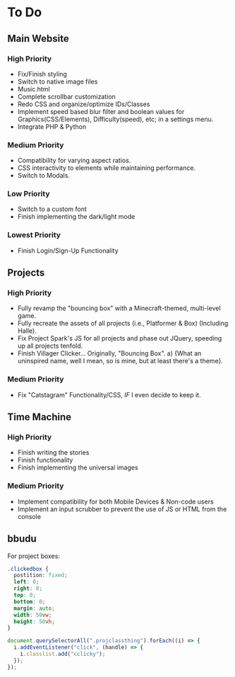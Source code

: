 # To Do

## Main Website

### High Priority

- Fix/Finish styling
- Switch to native image files
- Music.html
- Complete scrollbar customization
- Redo CSS and organize/optimize IDs/Classes
- Implement speed based blur filter and boolean values for Graphics(CSS/Elements), Difficulty(speed), etc; in a settings menu.
- Integrate PHP & Python

### Medium Priority

- Compatibility for varying aspect ratios.
- CSS interactivity to elements while maintaining performance.
- Switch to Modals.

### Low Priority

- Switch to a custom font
- Finish implementing the dark/light mode

### Lowest Priority

- Finish Login/Sign-Up Functionality

## Projects

### High Priority

- Fully revamp the "bouncing box" with a Minecraft-themed, multi-level game.
- Fully recreate the assets of all projects (i.e., Platformer & Box) (Including Halle).
- Fix Project Spark's JS for all projects and phase out JQuery, speeding up all projects tenfold.
- Finish Villager Clicker... Originally, "Bouncing Box".
  a) {What an uninspired name, well I mean, so is mine, but at least there's a theme}.

### Medium Priority

- Fix "Catstagram" Functionality/CSS, _IF_ I even decide to keep it.

## Time Machine

### High Priority

- Finish writing the stories
- Finish functionality
- Finish implementing the universal images

### Medium Priority

- Implement compatibility for both Mobile Devices & Non-code users
- Implement an input scrubber to prevent the use of JS or HTML from the console

## bbudu

For project boxes:

```css
.clickedbox {
  postition: fixed;
  left: 0;
  right: 0;
  top: 0;
  bottom: 0;
  margin: auto;
  width: 50vw;
  height: 50vh;
}
```

```js
document.querySelectorAll(".projclassthing").forEach((i) => {
  i.addEventListener("click", (handle) => {
    i.classlist.add("cclicky");
  });
});
```

